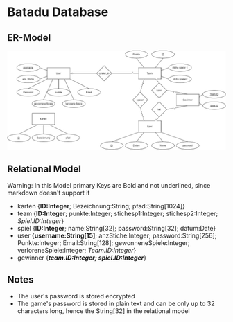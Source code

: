 # Batadu Database

## ER-Model
![ER-Model](https://github.com/dado-official/batadu/blob/main/database/ER-Modell.jpg)

## Relational Model

Warning: In this Model primary Keys are Bold and not underlined, since markdown doesn't support it
- karten {**ID:Integer**; Bezeichnung:String; pfad:String[1024]}
- team {**ID:Integer**; punkte:Integer; stichesp1:Integer; stichesp2:Integer; *Spiel.ID:Integer*}
- spiel {**ID:Integer**; name:String[32]; password:String[32]; datum:Date}
- user {**username:String[15]**; anzStiche:Integer; password:String[256]; Punkte:Integer; Email:String[128]; gewonneneSpiele:Integer; verloreneSpiele:Integer; *Team.ID:Integer*}
- gewinner {**_team.ID:Integer; spiel.ID:Integer_**}

## Notes
- The user's password is stored encrypted
- The game's password is stored in plain text and can be only up to 32 characters long, hence the String[32] in the relational model
